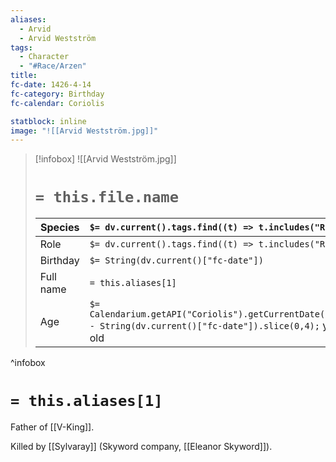 ```yaml
---
aliases:
  - Arvid
  - Arvid Westström
tags:
  - Character
  - "#Race/Arzen"
title: 
fc-date: 1426-4-14
fc-category: Birthday
fc-calendar: Coriolis

statblock: inline
image: "![[Arvid Westström.jpg]]"
---
```

> [!infobox]
> ![[Arvid Westström.jpg]]
> # `= this.file.name`
> | Species | `$= dv.current().tags.find((t) => t.includes("Race"))` |
> | ---- | ---- |
> | Role | `$= dv.current().tags.find((t) => t.includes("Role"))` |
> | Birthday | `$= String(dv.current()["fc-date"])` |
> | Full name | `= this.aliases[1]`|
> | Age | `$= Calendarium.getAPI("Coriolis").getCurrentDate().year - String(dv.current()["fc-date"]).slice(0,4);` years old|
^infobox
# `= this.aliases[1]`
Father of [[V-King]].

Killed by [[Sylvaray]] (Skyword company, [[Eleanor Skyword]]).